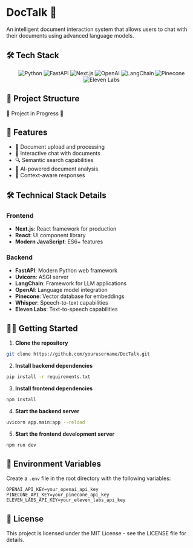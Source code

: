 # DocTalk 🤖

An intelligent document interaction system that allows users to chat with their documents using advanced language models.

## 🛠️ Tech Stack

<div align="center">
  <img src="https://img.shields.io/badge/Python-3776AB?style=for-the-badge&logo=python&logoColor=white" alt="Python" />
  <img src="https://img.shields.io/badge/FastAPI-009688?style=for-the-badge&logo=fastapi&logoColor=white" alt="FastAPI" />
  <img src="https://img.shields.io/badge/Next.js-000000?style=for-the-badge&logo=next.js&logoColor=white" alt="Next.js" />
  <img src="https://img.shields.io/badge/OpenAI-412991?style=for-the-badge&logo=openai&logoColor=white" alt="OpenAI" />
  <img src="https://img.shields.io/badge/LangChain-339933?style=for-the-badge&logo=chainlink&logoColor=white" alt="LangChain" />
  <img src="https://img.shields.io/badge/Pinecone-000000?style=for-the-badge&logo=pinecone&logoColor=white" alt="Pinecone" />
  <img src="https://img.shields.io/badge/Eleven_Labs-FF0000?style=for-the-badge&logo=elevenlabs&logoColor=white" alt="Eleven Labs" />
</div>

## 📁 Project Structure

🚧 Project in Progress 🚧

## 🚀 Features

- 📄 Document upload and processing
- 💬 Interactive chat with documents
- 🔍 Semantic search capabilities
- 🧠 AI-powered document analysis
- 🔗 Context-aware responses

## 🛠️ Technical Stack Details

### Frontend
- **Next.js**: React framework for production
- **React**: UI component library
- **Modern JavaScript**: ES6+ features

### Backend
- **FastAPI**: Modern Python web framework
- **Uvicorn**: ASGI server
- **LangChain**: Framework for LLM applications
- **OpenAI**: Language model integration
- **Pinecone**: Vector database for embeddings
- **Whisper**: Speech-to-text capabilities
- **Eleven Labs**: Text-to-speech capabilities

## 🏃‍♂️ Getting Started

1. **Clone the repository**

```bash
git clone https://github.com/yourusername/DocTalk.git
```

2. **Install backend dependencies**
```bash
pip install -r requirements.txt
```

3. **Install frontend dependencies**
```bash
npm install
```

4. **Start the backend server**
```bash
uvicorn app.main:app --reload
```

5. **Start the frontend development server**
```bash
npm run dev
```

## 🔑 Environment Variables

Create a `.env` file in the root directory with the following variables:
```
OPENAI_API_KEY=your_openai_api_key
PINECONE_API_KEY=your_pinecone_api_key
ELEVEN_LABS_API_KEY=your_eleven_labs_api_key
```

## 📝 License

This project is licensed under the MIT License - see the LICENSE file for details.
